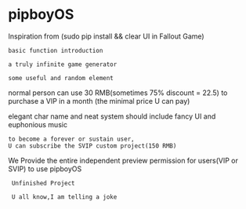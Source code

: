 # pipboyOS
Inspiration from (sudo pip install && clear UI in Fallout Game)
 
    basic function introduction

    a truly infinite game generator 

    some useful and random element 

normal person can use 30 RMB(sometimes 75% discount = 22.5) to purchase a VIP in a month (the minimal price U can pay)

elegant char name and neat system should include fancy UI and euphonious music 

    to become a forever or sustain user, 
    U can subscribe the SVIP custom project(150 RMB)

We Provide the entire independent preview permission for users(VIP or SVIP) to use pipboyOS
    
     Unfinished Project

     U all know,I am telling a joke
